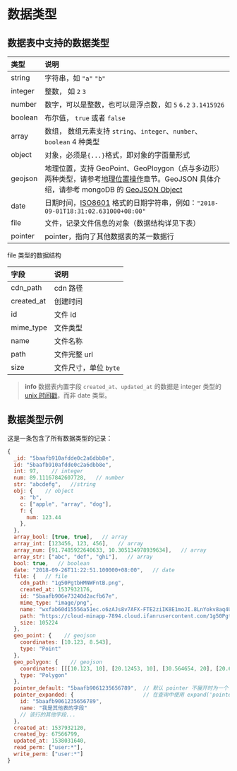 # 数据类型

## 数据表中支持的数据类型

| 类型    | 说明   |
| :------ | :----- |
| string  | 字符串，如 `"a"` `"b"` |
| integer | 整数， 如 `2` `3`   |
| number  | 数字，可以是整数，也可以是浮点数，如 `5` `6.2` `3.1415926` |
| boolean | 布尔值， `true` 或者 `false` |
| array   | 数组， 数组元素支持 `string`、`integer`、`number`、`boolean` 4 种类型 |
| object  | 对象，必须是`{...}`格式，即对象的字面量形式 |
| geojson | 地理位置，支持 GeoPoint、GeoPloygon（点与多边形）两种类型，请参考[地理位置操作](./geo.md)章节。GeoJSON 具体介绍，请参考 mongoDB 的 [GeoJSON Object](https://docs.mongodb.com/manual/reference/geojson/)  |
| date    | 日期时间，[ISO8601](https://zh.wikipedia.org/wiki/ISO_8601) 格式的日期字符串，例如：`"2018-09-01T18:31:02.631000+08:00"` |
| file    | 文件，记录文件信息的对象（数据结构详见下表） |
| pointer | pointer，指向了其他数据表的某一数据行 |

file 类型的数据结构

| 字段       | 说明 |
| :--------- | :--- |
| cdn_path   | cdn 路径 |
| created_at | 创建时间 |
| id         | 文件 id |
| mime_type  | 文件类型 |
| name       | 文件名称 |
| path       | 文件完整 url |
| size       | 文件尺寸，单位 `byte` |

> **info**
> 数据表内置字段 `created_at`、`updated_at` 的数据是 integer 类型的 [unix 时间戳](https://zh.wikipedia.org/wiki/UNIX%E6%97%B6%E9%97%B4)，而非 date 类型。

## 数据类型示例
这是一条包含了所有数据类型的记录：
```js
{
  _id: "5baafb910afdde0c2a6dbb8e",
  id: "5baafb910afdde0c2a6dbb8e",
  int: 97,    // integer
  num: 89.11167842607728,   // number
  str: "abcdefg",   //string
  obj: {    // object
    a: "b",
    c: ["apple", "array", "dog"],
    f: {
      num: 123.44
    },
  },
  array_bool: [true, true],   // array
  array_int: [123456, 123, 456],   // array
  array_num: [91.7485922640633, 10.305134978939634],   // array
  array_str: ["abc", "def", "ghi"],   // array
  bool: true,   // boolean
  date: "2018-09-26T11:22:51.100000+08:00",   // date
  file: {   // file
    cdn_path: "1g50PgtbHMNWFntB.png",
    created_at: 1537932176,
    id: "5baafb906e73240d2acfb67e",
    mime_type: "image/png",
    name: "wxfab60d15556a51ec.o6zAJs8v7AFX-FTE2ziIK8E1moJI.8LnYokv8aq4Ubaeaa306f0bbec994ad399bdb97d92ce.png",
    path: "https://cloud-minapp-7894.cloud.ifanrusercontent.com/1g50PgtbHMNWFntB.png",
    size: 105224
  },
  geo_point: {    // geojson
    coordinates: [10.123, 8.543],
    type: "Point"
  },
  geo_polygon: {    // geojson
    coordinates: [[[10.123, 10], [20.12453, 10], [30.564654, 20], [20.654, 30], [10.123, 10]]],
    type: "Polygon"
  },
  pointer_default: "5baafb9061235656789",  // 默认 pointer 不展开时为一个 id 字符串
  pointer_expanded: {                      // 在查询中使用 expand('pointer_expanded') 操作后，将会展开为一个 object 对象
    id: "5baafb9061235656789",
    name: "我是其他表的字段"
    // 该行的其他字段...
  }, 
  created_at: 1537932120,
  created_by: 67566799,
  updated_at: 1538031640,
  read_perm: ["user:*"],
  write_perm: ["user:*"]
}
```


